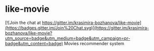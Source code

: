 # like-movie

[![Join the chat at https://gitter.im/krasimira-bozhanova/like-movie](https://badges.gitter.im/Join%20Chat.svg)](https://gitter.im/krasimira-bozhanova/like-movie?utm_source=badge&utm_medium=badge&utm_campaign=pr-badge&utm_content=badge)
Movies recommender system
